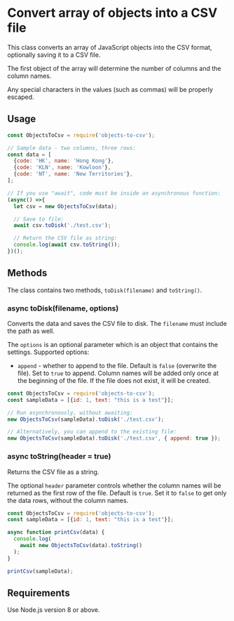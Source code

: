 # Convert array of objects into a CSV file #

This class converts an array of JavaScript objects into the CSV format, optionally saving it to a CSV file.

The first object of the array will determine the number of columns and the column names.

Any special characters in the values (such as commas) will be properly escaped.

## Usage ##

```js
const ObjectsToCsv = require('objects-to-csv');

// Sample data - two columns, three rows:
const data = [
  {code: 'HK', name: 'Hong Kong'},
  {code: 'KLN', name: 'Kowloon'},
  {code: 'NT', name: 'New Territories'},
];

// If you use "await", code must be inside an asynchronous function:
(async() =>{
  let csv = new ObjectsToCsv(data);

  // Save to file:
  await csv.toDisk('./test.csv');

  // Return the CSV file as string:
  console.log(await csv.toString());
})();
```

## Methods ##

The class contains two methods, `toDisk(filename)` and `toString()`.

### async toDisk(filename, options) ###

Converts the data and saves the CSV file to disk. The `filename` must include the
path as well.

The `options` is an optional parameter which is an object that contains the 
settings. Supported options:

- `append` - whether to append to the file. Default is `false` (overwrite the file).
Set to `true` to append. Column names will be added only once at the beginning
of the file. If the file does not exist, it will be created.

```js
const ObjectsToCsv = require('objects-to-csv');
const sampleData = [{id: 1, text: "this is a test"}];

// Run asynchronously, without awaiting:
new ObjectsToCsv(sampleData).toDisk('./test.csv');

// Alternatively, you can append to the existing file:
new ObjectsToCsv(sampleData).toDisk('./test.csv', { append: true });
```

### async toString(header = true) ###

Returns the CSV file as a string.

The optional `header` parameter controls whether the column names will be
returned as the first row of the file. Default is `true`. Set it to `false` to
get only the data rows, without the column names.

```js
const ObjectsToCsv = require('objects-to-csv');
const sampleData = [{id: 1, text: "this is a test"}];

async function printCsv(data) {
  console.log(
    await new ObjectsToCsv(data).toString()
  );
}

printCsv(sampleData);
```

## Requirements ##

Use Node.js version 8 or above.
